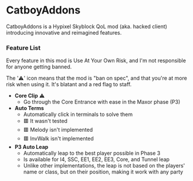 # CatboyAddons

CatboyAddons is a Hypixel Skyblock QoL mod (aka. hacked client) introducing innovative and reimagined features.

### Feature List

Every feature in this mod is Use At Your Own Risk, and I'm not responsible for anyone getting banned.

The '⚠️' icon means that the mod is "ban on spec", and that you're at more risk when using it. It's blatant and a red flag to staff.

- **Core Clip** ⚠️
  - Go through the Core Entrance with ease in the Maxor phase (P3)
- **Auto Terms**
  - Automatically click in terminals to solve them
  - 🟥 It wasn't tested
  - 🟥 Melody isn't implemented
  - 🟥 InvWalk isn't implemented
- **P3 Auto Leap**
  - Automatically leap to the best player possible in Phase 3
  - Is available for I4, SSC, EE1, EE2, EE3, Core, and Tunnel leap
  - Unlike other implementations, the leap is not based on the players' name or class, but on their position, making it work with any party